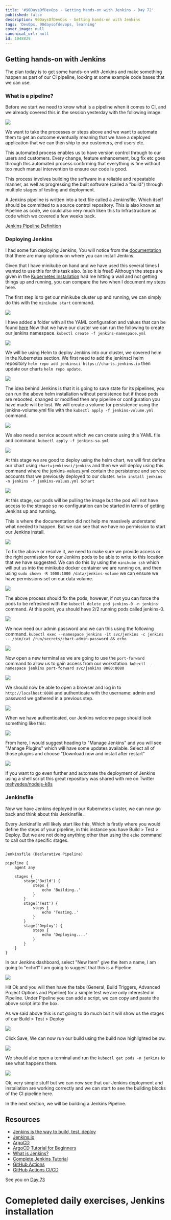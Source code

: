 ```yaml
---
title: '#90DaysOfDevOps - Getting hands-on with Jenkins - Day 72'
published: false
description: 90DaysOfDevOps - Getting hands-on with Jenkins
tags: 'DevOps, 90daysofdevops, learning'
cover_image: null
canonical_url: null
id: 1048829
---
```


## Getting hands-on with Jenkins

The plan today is to get some hands-on with Jenkins and make something happen as part of our CI pipeline, looking at some example code bases that we can use.

### What is a pipeline?

Before we start we need to know what is a pipeline when it comes to CI, and we already covered this in the session yesterday with the following image.

![](Images/Day71_CICD4.png)

We want to take the processes or steps above and we want to automate them to get an outcome eventually meaning that we have a deployed application that we can then ship to our customers, end users etc.

This automated process enables us to have version control through to our users and customers. Every change, feature enhancement, bug fix etc goes through this automated process confirming that everything is fine without too much manual intervention to ensure our code is good.

This process involves building the software in a reliable and repeatable manner, as well as progressing the built software (called a "build") through multiple stages of testing and deployment.

A Jenkins pipeline is written into a text file called a Jenkinsfile. Which itself should be committed to a source control repository. This is also known as Pipeline as code, we could also very much liken this to Infrastructure as code which we covered a few weeks back.

[Jenkins Pipeline Definition](https://www.jenkins.io/doc/book/pipeline/#ji-toolbar)

### Deploying Jenkins

I had some fun deploying Jenkins, You will notice from the [documentation](https://www.jenkins.io/doc/book/installing/) that there are many options on where you can install Jenkins.

Given that I have minikube on hand and we have used this several times I wanted to use this for this task also. (also it is free!) Although the steps are given in the [Kubernetes Installation](https://www.jenkins.io/doc/book/installing/kubernetes/) had me hitting a wall and not getting things up and running, you can compare the two when I document my steps here.

The first step is to get our minikube cluster up and running, we can simply do this with the `minikube start` command.

![](Images/Day72_CICD1.png)

I have added a folder with all the YAML configuration and values that can be found [here](CICD/Jenkins) Now that we have our cluster we can run the following to create our jenkins namespace. `kubectl create -f jenkins-namespace.yml`

![](Images/Day72_CICD2.png)

We will be using Helm to deploy Jenkins into our cluster, we covered helm in the Kubernetes section. We first need to add the jenkinsci helm repository `helm repo add jenkinsci https://charts.jenkins.io` then update our charts `helm repo update`.

![](Images/Day72_CICD3.png)

The idea behind Jenkins is that it is going to save state for its pipelines, you can run the above helm installation without persistence but if those pods are rebooted, changed or modified then any pipeline or configuration you have made will be lost. We will create a volume for persistence using the jenkins-volume.yml file with the `kubectl apply -f jenkins-volume.yml` command.

![](Images/Day72_CICD4.png)

We also need a service account which we can create using this YAML file and command. `kubectl apply -f jenkins-sa.yml`

![](Images/Day72_CICD5.png)

At this stage we are good to deploy using the helm chart, we will first define our chart using `chart=jenkinsci/jenkins` and then we will deploy using this command where the jenkins-values.yml contain the persistence and service accounts that we previously deployed to our cluster. `helm install jenkins -n jenkins -f jenkins-values.yml $chart`

![](Images/Day72_CICD6.png)

At this stage, our pods will be pulling the image but the pod will not have access to the storage so no configuration can be started in terms of getting Jenkins up and running.

This is where the documentation did not help me massively understand what needed to happen. But we can see that we have no permission to start our Jenkins install.

![](Images/Day72_CICD7.png)

To fix the above or resolve it, we need to make sure we provide access or the right permission for our Jenkins pods to be able to write to this location that we have suggested. We can do this by using the `minikube ssh` which will put us into the minikube docker container we are running on, and then using `sudo chown -R 1000:1000 /data/jenkins-volume` we can ensure we have permissions set on our data volume.

![](Images/Day72_CICD8.png)

The above process should fix the pods, however, if not you can force the pods to be refreshed with the `kubectl delete pod jenkins-0 -n jenkins` command. At this point, you should have 2/2 running pods called jenkins-0.

![](Images/Day72_CICD9.png)

We now need our admin password and we can this using the following command. `kubectl exec --namespace jenkins -it svc/jenkins -c jenkins -- /bin/cat /run/secrets/chart-admin-password && echo`

![](Images/Day72_CICD10.png)

Now open a new terminal as we are going to use the `port-forward` command to allow us to gain access from our workstation. `kubectl --namespace jenkins port-forward svc/jenkins 8080:8080`

![](Images/Day72_CICD11.png)

We should now be able to open a browser and log in to `http://localhost:8080` and authenticate with the username: admin and password we gathered in a previous step.

![](Images/Day72_CICD12.png)

When we have authenticated, our Jenkins welcome page should look something like this:

![](Images/Day72_CICD13.png)

From here, I would suggest heading to "Manage Jenkins" and you will see "Manage Plugins" which will have some updates available. Select all of those plugins and choose "Download now and install after restart"

![](Images/Day72_CICD14.png)

If you want to go even further and automate the deployment of Jenkins using a shell script this great repository was shared with me on Twitter [mehyedes/nodejs-k8s](https://github.com/mehyedes/nodejs-k8s/blob/main/docs/automated-setup.md)

### Jenkinsfile

Now we have Jenkins deployed in our Kubernetes cluster, we can now go back and think about this Jenkinsfile.

Every Jenkinsfile will likely start like this, Which is firstly where you would define the steps of your pipeline, in this instance you have Build > Test > Deploy. But we are not doing anything other than using the `echo` command to call out the specific stages.

```

Jenkinsfile (Declarative Pipeline)

pipeline {
    agent any

    stages {
        stage('Build') {
            steps {
                echo 'Building..'
            }
        }
        stage('Test') {
            steps {
                echo 'Testing..'
            }
        }
        stage('Deploy') {
            steps {
                echo 'Deploying....'
            }
        }
    }
}

```

In our Jenkins dashboard, select "New Item" give the item a name, I am going to "echo1" I am going to suggest that this is a Pipeline.

![](Images/Day72_CICD15.png)

Hit Ok and you will then have the tabs (General, Build Triggers, Advanced Project Options and Pipeline) for a simple test we are only interested in Pipeline. Under Pipeline you can add a script, we can copy and paste the above script into the box.

As we said above this is not going to do much but it will show us the stages of our Build > Test > Deploy

![](Images/Day72_CICD16.png)

Click Save, We can now run our build using the build now highlighted below.

![](Images/Day72_CICD17.png)

We should also open a terminal and run the `kubectl get pods -n jenkins` to see what happens there.

![](Images/Day72_CICD18.png)

Ok, very simple stuff but we can now see that our Jenkins deployment and installation are working correctly and we can start to see the building blocks of the CI pipeline here.

In the next section, we will be building a Jenkins Pipeline.

## Resources

- [Jenkins is the way to build, test, deploy](https://youtu.be/_MXtbjwsz3A)
- [Jenkins.io](https://www.jenkins.io/)
- [ArgoCD](https://argo-cd.readthedocs.io/en/stable/)
- [ArgoCD Tutorial for Beginners](https://www.youtube.com/watch?v=MeU5_k9ssrs)
- [What is Jenkins?](https://www.youtube.com/watch?v=LFDrDnKPOTg)
- [Complete Jenkins Tutorial](https://www.youtube.com/watch?v=nCKxl7Q_20I&t=3s)
- [GitHub Actions](https://www.youtube.com/watch?v=R8_veQiYBjI)
- [GitHub Actions CI/CD](https://www.youtube.com/watch?v=mFFXuXjVgkU)

See you on [Day 73](day73.md)

# Comepleted daily exercises, Jenkins installation